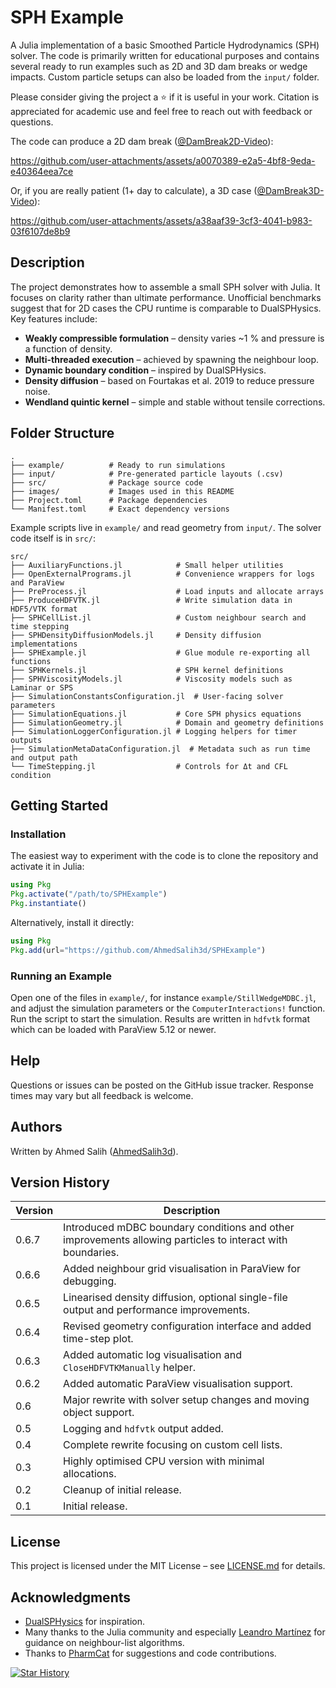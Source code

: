 # SPH Example

A Julia implementation of a basic Smoothed Particle Hydrodynamics (SPH) solver. The code is primarily written for educational purposes and contains several ready to run examples such as 2D and 3D dam breaks or wedge impacts. Custom particle setups can also be loaded from the `input/` folder.

Please consider giving the project a :star: if it is useful in your work. Citation is appreciated for academic use and feel free to reach out with feedback or questions.

The code can produce a 2D dam break ([@DamBreak2D-Video](https://www.youtube.com/watch?v=7kDVjZkc_TI)):

https://github.com/user-attachments/assets/a0070389-e2a5-4bf8-9eda-e40364eea7ce

Or, if you are really patient (1+ day to calculate), a 3D case ([@DamBreak3D-Video](https://www.youtube.com/watch?v=_2e6LopvIe8)):

https://github.com/user-attachments/assets/a38aaf39-3cf3-4041-b983-03f6107de8b9

## Description


The project demonstrates how to assemble a small SPH solver with Julia. It focuses on clarity rather than ultimate performance. Unofficial benchmarks suggest that for 2D cases the CPU runtime is comparable to DualSPHysics. Key features include:

- **Weakly compressible formulation** – density varies ~1 % and pressure is a function of density.
- **Multi-threaded execution** – achieved by spawning the neighbour loop.
- **Dynamic boundary condition** – inspired by DualSPHysics.
- **Density diffusion** – based on Fourtakas et al. 2019 to reduce pressure noise.
- **Wendland quintic kernel** – simple and stable without tensile corrections.

## Folder Structure

```
.
├── example/          # Ready to run simulations
├── input/            # Pre-generated particle layouts (.csv)
├── src/              # Package source code
├── images/           # Images used in this README
├── Project.toml      # Package dependencies
└── Manifest.toml     # Exact dependency versions
```

Example scripts live in `example/` and read geometry from `input/`. The solver code itself is in `src/`:

```
src/
├── AuxiliaryFunctions.jl            # Small helper utilities
├── OpenExternalPrograms.jl          # Convenience wrappers for logs and ParaView
├── PreProcess.jl                    # Load inputs and allocate arrays
├── ProduceHDFVTK.jl                 # Write simulation data in HDF5/VTK format
├── SPHCellList.jl                   # Custom neighbour search and time stepping
├── SPHDensityDiffusionModels.jl     # Density diffusion implementations
├── SPHExample.jl                    # Glue module re-exporting all functions
├── SPHKernels.jl                    # SPH kernel definitions
├── SPHViscosityModels.jl            # Viscosity models such as Laminar or SPS
├── SimulationConstantsConfiguration.jl  # User-facing solver parameters
├── SimulationEquations.jl           # Core SPH physics equations
├── SimulationGeometry.jl            # Domain and geometry definitions
├── SimulationLoggerConfiguration.jl # Logging helpers for timer outputs
├── SimulationMetaDataConfiguration.jl  # Metadata such as run time and output path
└── TimeStepping.jl                  # Controls for Δt and CFL condition
```

## Getting Started

### Installation

The easiest way to experiment with the code is to clone the repository and activate it in Julia:

```julia
using Pkg
Pkg.activate("/path/to/SPHExample")
Pkg.instantiate()
```

Alternatively, install it directly:

```julia
using Pkg
Pkg.add(url="https://github.com/AhmedSalih3d/SPHExample")
```

### Running an Example

Open one of the files in `example/`, for instance `example/StillWedgeMDBC.jl`, and adjust the simulation parameters or the `ComputerInteractions!` function. Run the script to start the simulation. Results are written in `hdfvtk` format which can be loaded with ParaView 5.12 or newer.

## Help

Questions or issues can be posted on the GitHub issue tracker. Response times may vary but all feedback is welcome.

## Authors

Written by Ahmed Salih ([AhmedSalih3d](https://github.com/AhmedSalih3d)).

## Version History

| Version | Description |
|---------|-------------|
| 0.6.7 | Introduced mDBC boundary conditions and other improvements allowing particles to interact with boundaries. |
| 0.6.6 | Added neighbour grid visualisation in ParaView for debugging. |
| 0.6.5 | Linearised density diffusion, optional single-file output and performance improvements. |
| 0.6.4 | Revised geometry configuration interface and added time-step plot. |
| 0.6.3 | Added automatic log visualisation and `CloseHDFVTKManually` helper. |
| 0.6.2 | Added automatic ParaView visualisation support. |
| 0.6   | Major rewrite with solver setup changes and moving object support. |
| 0.5   | Logging and `hdfvtk` output added. |
| 0.4   | Complete rewrite focusing on custom cell lists. |
| 0.3   | Highly optimised CPU version with minimal allocations. |
| 0.2   | Cleanup of initial release. |
| 0.1   | Initial release. |

## License

This project is licensed under the MIT License – see [LICENSE.md](LICENSE.md) for details.

## Acknowledgments

- [DualSPHysics](https://dual.sphysics.org/) for inspiration.
- Many thanks to the Julia community and especially [Leandro Martínez](https://github.com/lmiq) for guidance on neighbour-list algorithms.
- Thanks to [PharmCat](https://github.com/PharmCat) for suggestions and code contributions.

[![Star History](https://api.star-history.com/svg?repos=AhmedSalih3d/SPHExample)](https://star-history.com/#AhmedSalih3d/SPHExample)

